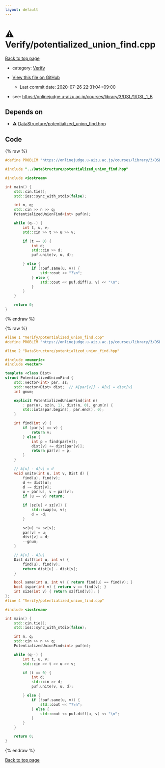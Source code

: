 ```yaml
---
layout: default
---
```


<!-- mathjax config similar to math.stackexchange -->
<script type="text/javascript" async
  src="https://cdnjs.cloudflare.com/ajax/libs/mathjax/2.7.5/MathJax.js?config=TeX-MML-AM_CHTML">
</script>
<script type="text/x-mathjax-config">
  MathJax.Hub.Config({
    TeX: { equationNumbers: { autoNumber: "AMS" }},
    tex2jax: {
      inlineMath: [ ['$','$'] ],
      processEscapes: true
    },
    "HTML-CSS": { matchFontHeight: false },
    displayAlign: "left",
    displayIndent: "2em"
  });
</script>

<script type="text/javascript" src="https://cdnjs.cloudflare.com/ajax/libs/jquery/3.4.1/jquery.min.js"></script>
<script src="https://cdn.jsdelivr.net/npm/jquery-balloon-js@1.1.2/jquery.balloon.min.js" integrity="sha256-ZEYs9VrgAeNuPvs15E39OsyOJaIkXEEt10fzxJ20+2I=" crossorigin="anonymous"></script>
<script type="text/javascript" src="../../assets/js/copy-button.js"></script>
<link rel="stylesheet" href="../../assets/css/copy-button.css" />


# :warning: Verify/potentialized_union_find.cpp

<a href="../../index.html">Back to top page</a>

* category: <a href="../../index.html#5a750f86ef41f22f852c43351e3ff383">Verify</a>
* <a href="{{ site.github.repository_url }}/blob/master/Verify/potentialized_union_find.cpp">View this file on GitHub</a>
    - Last commit date: 2020-07-26 22:31:04+09:00


* see: <a href="https://onlinejudge.u-aizu.ac.jp/courses/library/3/DSL/1/DSL_1_B">https://onlinejudge.u-aizu.ac.jp/courses/library/3/DSL/1/DSL_1_B</a>


## Depends on

* :warning: <a href="../DataStructure/potentialized_union_find.hpp.html">DataStructure/potentialized_union_find.hpp</a>


## Code

<a id="unbundled"></a>
{% raw %}
```cpp
#define PROBLEM "https://onlinejudge.u-aizu.ac.jp/courses/library/3/DSL/1/DSL_1_B"

#include "../DataStructure/potentialized_union_find.hpp"

#include <iostream>

int main() {
    std::cin.tie();
    std::ios::sync_with_stdio(false);

    int n, q;
    std::cin >> n >> q;
    PotentializedUnionFind<int> puf(n);

    while (q--) {
        int t, u, v;
        std::cin >> t >> u >> v;

        if (t == 0) {
            int d;
            std::cin >> d;
            puf.unite(v, u, d);

        } else {
            if (!puf.same(u, v)) {
                std::cout << "?\n";
            } else {
                std::cout << puf.diff(u, v) << "\n";
            }
        }
    }

    return 0;
}

```
{% endraw %}

<a id="bundled"></a>
{% raw %}
```cpp
#line 1 "Verify/potentialized_union_find.cpp"
#define PROBLEM "https://onlinejudge.u-aizu.ac.jp/courses/library/3/DSL/1/DSL_1_B"

#line 2 "DataStructure/potentialized_union_find.hpp"

#include <numeric>
#include <vector>

template <class Dist>
struct PotentializedUnionFind {
    std::vector<int> par, sz;
    std::vector<Dist> dist;  // A[par[v]] - A[v] = dist[v]
    int gnum;

    explicit PotentializedUnionFind(int n)
        : par(n), sz(n, 1), dist(n, 0), gnum(n) {
        std::iota(par.begin(), par.end(), 0);
    }

    int find(int v) {
        if (par[v] == v) {
            return v;
        } else {
            int p = find(par[v]);
            dist[v] += dist[par[v]];
            return par[v] = p;
        }
    }

    // A[u] - A[v] = d
    void unite(int u, int v, Dist d) {
        find(u), find(v);
        d += dist[u];
        d -= dist[v];
        u = par[u], v = par[v];
        if (u == v) return;

        if (sz[u] < sz[v]) {
            std::swap(u, v);
            d = -d;
        }

        sz[u] += sz[v];
        par[v] = u;
        dist[v] = d;
        --gnum;
    }

    // A[v] - A[u]
    Dist diff(int u, int v) {
        find(u), find(v);
        return dist[u] - dist[v];
    }

    bool same(int u, int v) { return find(u) == find(v); }
    bool ispar(int v) { return v == find(v); }
    int size(int v) { return sz[find(v)]; }
};
#line 4 "Verify/potentialized_union_find.cpp"

#include <iostream>

int main() {
    std::cin.tie();
    std::ios::sync_with_stdio(false);

    int n, q;
    std::cin >> n >> q;
    PotentializedUnionFind<int> puf(n);

    while (q--) {
        int t, u, v;
        std::cin >> t >> u >> v;

        if (t == 0) {
            int d;
            std::cin >> d;
            puf.unite(v, u, d);

        } else {
            if (!puf.same(u, v)) {
                std::cout << "?\n";
            } else {
                std::cout << puf.diff(u, v) << "\n";
            }
        }
    }

    return 0;
}

```
{% endraw %}

<a href="../../index.html">Back to top page</a>

